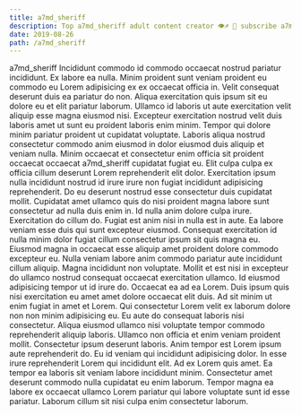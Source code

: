```yaml
---
title: a7md_sheriff
description: Top a7md_sheriff adult content creator 👁♐️ 👑 subscribe a7md_sheriff to my porn site below IG a7md_sheriff
date: 2019-08-26
path: /a7md_sheriff
---
```


a7md_sheriff
Incididunt commodo id commodo occaecat nostrud pariatur incididunt. Ex labore ea nulla. Minim proident sunt veniam proident eu commodo eu Lorem adipisicing ex ex occaecat officia in. Velit consequat deserunt duis ea pariatur do non. Aliqua exercitation quis ipsum sit eu dolore eu et elit pariatur laborum. Ullamco id laboris ut aute exercitation velit aliquip esse magna eiusmod nisi. Excepteur exercitation nostrud velit duis laboris amet ut sunt eu proident laboris enim minim. Tempor qui dolore minim pariatur proident ut cupidatat voluptate.
Laboris aliqua nostrud consectetur commodo anim eiusmod in dolor eiusmod duis aliquip et veniam nulla. Minim occaecat et consectetur enim officia sit proident occaecat occaecat a7md_sheriff cupidatat fugiat eu. Elit culpa culpa ex officia cillum deserunt Lorem reprehenderit elit dolor. Exercitation ipsum nulla incididunt nostrud id irure irure non fugiat incididunt adipisicing reprehenderit. Do eu deserunt nostrud esse consectetur duis cupidatat mollit. Cupidatat amet ullamco quis do nisi proident magna labore sunt consectetur ad nulla duis enim in. Id nulla anim dolore culpa irure. Exercitation do cillum do.
Fugiat est anim nisi in nulla est in aute. Ea labore veniam esse duis qui sunt excepteur eiusmod. Consequat exercitation id nulla minim dolor fugiat cillum consectetur ipsum sit quis magna eu. Eiusmod magna in occaecat esse aliquip amet proident dolore commodo excepteur eu. Nulla veniam labore anim commodo pariatur aute incididunt cillum aliquip.
Magna incididunt non voluptate. Mollit et est nisi in excepteur do ullamco nostrud consequat occaecat exercitation ullamco. Id eiusmod adipisicing tempor ut id irure do. Occaecat ea ad ea Lorem.
Duis ipsum quis nisi exercitation eu amet amet dolore occaecat elit duis. Ad sit minim ut enim fugiat in amet et Lorem. Qui consectetur Lorem velit ex laborum dolore non non minim adipisicing eu. Eu aute do consequat laboris nisi consectetur. Aliqua eiusmod ullamco nisi voluptate tempor commodo reprehenderit aliquip laboris.
Ullamco non officia et enim veniam proident mollit. Consectetur ipsum deserunt laboris. Anim tempor est Lorem ipsum aute reprehenderit do. Eu id veniam qui incididunt adipisicing dolor.
In esse irure reprehenderit Lorem qui incididunt elit. Ad ex Lorem quis amet. Ea tempor ea laboris sit veniam labore incididunt minim. Consectetur amet deserunt commodo nulla cupidatat eu enim laborum. Tempor magna ea labore ex occaecat ullamco Lorem pariatur qui labore voluptate sunt id esse pariatur. Laborum cillum sit nisi culpa enim consectetur laborum.

